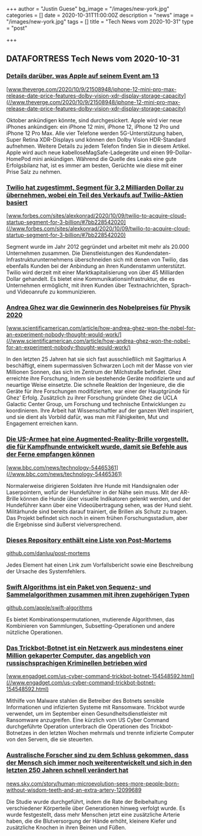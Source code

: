 +++
author = "Justin Guese"
bg_image = "/images/new-york.jpg"
categories = []
date = 2020-10-31T11:00:00Z
description = "news"
image = "/images/new-york.jpg"
tags = []
title = "Tech News vom 2020-10-31"
type = "post"

+++

        
## DATAFORTRESS Tech News vom 2020-10-31





### [Details darüber, was Apple auf seinem Event am 13](//www.theverge.com/2020/10/9/21508948/iphone-12-mini-pro-max-release-date-price-features-dolby-vision-xdr-display-storage-capacity)


[www.theverge.com/2020/10/9/21508948/iphone-12-mini-pro-max-release-date-price-features-dolby-vision-xdr-display-storage-capacity](//www.theverge.com/2020/10/9/21508948/iphone-12-mini-pro-max-release-date-price-features-dolby-vision-xdr-display-storage-capacity)


Oktober ankündigen könnte, sind durchgesickert. Apple wird vier neue iPhones ankündigen: ein iPhone 12 mini, iPhone 12, iPhone 12 Pro und iPhone 12 Pro Max. Alle vier Telefone werden 5G-Unterstützung haben, Super Retina XDR-Displays und können den Dolby Vision HDR-Standard aufnehmen. Weitere Details zu jedem Telefon finden Sie in diesem Artikel. Apple wird auch neue kabelloseMagSafe-Ladegeräte und einen 99-Dollar-HomePod mini ankündigen. Während die Quelle des Leaks eine gute Erfolgsbilanz hat, ist es immer am besten, Gerüchte wie diese mit einer Prise Salz zu nehmen.


### [Twilio hat zugestimmt, Segment für 3,2 Milliarden Dollar zu übernehmen, wobei ein Teil des Verkaufs auf Twilio-Aktien basiert](//www.forbes.com/sites/alexkonrad/2020/10/09/twilio-to-acquire-cloud-startup-segment-for-3-billion/#7bb228542020)


[www.forbes.com/sites/alexkonrad/2020/10/09/twilio-to-acquire-cloud-startup-segment-for-3-billion/#7bb228542020](//www.forbes.com/sites/alexkonrad/2020/10/09/twilio-to-acquire-cloud-startup-segment-for-3-billion/#7bb228542020)


Segment wurde im Jahr 2012 gegründet und arbeitet mit mehr als 20.000 Unternehmen zusammen. Die Dienstleistungen des Kundendaten-Infrastrukturunternehmens überschneiden sich mit denen von Twilio, das ebenfalls Kunden bei der Anbindung an ihren Kundenstamm unterstützt. Twilio wird derzeit mit einer Marktkapitalisierung von über 45 Milliarden Dollar gehandelt. Es bietet eine Kommunikationsinfrastruktur, die es Unternehmen ermöglicht, mit ihren Kunden über Textnachrichten, Sprach- und Videoanrufe zu kommunizieren.


### [Andrea Ghez war die Gewinnerin des Nobelpreises für Physik 2020](//www.scientificamerican.com/article/how-andrea-ghez-won-the-nobel-for-an-experiment-nobody-thought-would-work/)


[www.scientificamerican.com/article/how-andrea-ghez-won-the-nobel-for-an-experiment-nobody-thought-would-work/](//www.scientificamerican.com/article/how-andrea-ghez-won-the-nobel-for-an-experiment-nobody-thought-would-work/)


In den letzten 25 Jahren hat sie sich fast ausschließlich mit Sagittarius A beschäftigt, einem supermassiven Schwarzen Loch mit der Masse von vier Millionen Sonnen, das sich im Zentrum der Milchstraße befindet. Ghez erreichte ihre Forschung, indem sie bestehende Geräte modifizierte und auf neuartige Weise einsetzte. Die schnelle Reaktion der Ingenieure, die die Geräte für ihre Forschungen modifizierten, war einer der Hauptgründe für Ghez' Erfolg. Zusätzlich zu ihrer Forschung gründete Ghez die UCLA Galactic Center Group, um Forschung und technische Entwicklungen zu koordinieren. Ihre Arbeit hat Wissenschaftler auf der ganzen Welt inspiriert, und sie dient als Vorbild dafür, was man mit Fähigkeiten, Mut und Engagement erreichen kann.


### [Die US-Armee hat eine Augmented-Reality-Brille vorgestellt, die für Kampfhunde entwickelt wurde, damit sie Befehle aus der Ferne empfangen können](//www.bbc.com/news/technology-54465361)


[www.bbc.com/news/technology-54465361](//www.bbc.com/news/technology-54465361)


Normalerweise dirigieren Soldaten ihre Hunde mit Handsignalen oder Laserpointern, wofür der Hundeführer in der Nähe sein muss. Mit der AR-Brille können die Hunde über visuelle Indikatoren gelenkt werden, und der Hundeführer kann über eine Videoübertragung sehen, was der Hund sieht. Militärhunde sind bereits darauf trainiert, die Brillen als Schutz zu tragen. Das Projekt befindet sich noch in einem frühen Forschungsstadium, aber die Ergebnisse sind äußerst vielversprechend.


### [Dieses Repository enthält eine Liste von Post-Mortems](//github.com/danluu/post-mortems)


[github.com/danluu/post-mortems](//github.com/danluu/post-mortems)


Jedes Element hat einen Link zum Vorfallsbericht sowie eine Beschreibung der Ursache des Systemfehlers.


### [Swift Algorithms ist ein Paket von Sequenz- und Sammelalgorithmen zusammen mit ihren zugehörigen Typen](//github.com/apple/swift-algorithms)


[github.com/apple/swift-algorithms](//github.com/apple/swift-algorithms)


Es bietet Kombinationspermutationen, mutierende Algorithmen, das Kombinieren von Sammlungen, Subsetting-Operationen und andere nützliche Operationen.


### [Das Trickbot-Botnet ist ein Netzwerk aus mindestens einer Million gekaperter Computer, das angeblich von russischsprachigen Kriminellen betrieben wird](//www.engadget.com/us-cyber-command-trickbot-botnet-154548592.html)


[www.engadget.com/us-cyber-command-trickbot-botnet-154548592.html](//www.engadget.com/us-cyber-command-trickbot-botnet-154548592.html)


Mithilfe von Malware stahlen die Betreiber des Botnets sensible Informationen und infizierten Systeme mit Ransomware. Trickbot wurde verwendet, um im September einen Gesundheitsdienstleister mit Ransomware anzugreifen. Eine kürzlich vom US Cyber Command durchgeführte Operation unterbrach die Operationen des Trickbot-Botnetzes in den letzten Wochen mehrmals und trennte infizierte Computer von den Servern, die sie steuerten.


### [Australische Forscher sind zu dem Schluss gekommen, dass der Mensch sich immer noch weiterentwickelt und sich in den letzten 250 Jahren schnell verändert hat](//news.sky.com/story/human-microevolution-sees-more-people-born-without-wisdom-teeth-and-an-extra-artery-12099689)


[news.sky.com/story/human-microevolution-sees-more-people-born-without-wisdom-teeth-and-an-extra-artery-12099689](//news.sky.com/story/human-microevolution-sees-more-people-born-without-wisdom-teeth-and-an-extra-artery-12099689)


Die Studie wurde durchgeführt, indem die Rate der Beibehaltung verschiedener Körperteile über Generationen hinweg verfolgt wurde. Es wurde festgestellt, dass mehr Menschen jetzt eine zusätzliche Arterie haben, die die Blutversorgung der Hände erhöht, kleinere Kiefer und zusätzliche Knochen in ihren Beinen und Füßen.